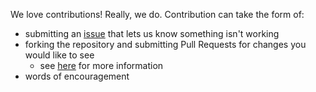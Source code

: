 We love contributions! Really, we do. Contribution can take the form of:
- submitting an [issue](https://github.com/pdimens/harpy/issues) that lets us know something isn't working
- forking the repository and submitting Pull Requests for changes you would like to see
    - see [here](https://pdimens.github.io/harpy/development/) for more information
- words of encouragement 